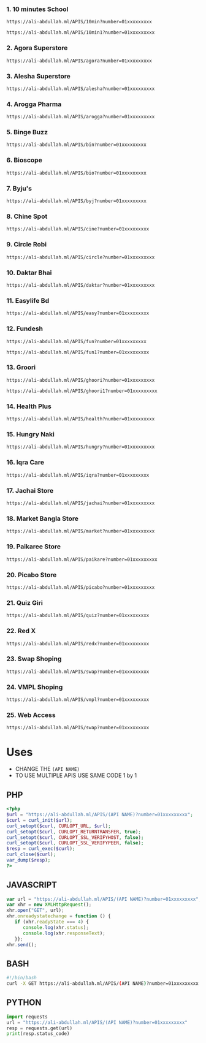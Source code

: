### 1. 10 minutes School
~~~
https://ali-abdullah.ml/APIS/10min?number=01xxxxxxxxx 

https://ali-abdullah.ml/APIS/10min1?number=01xxxxxxxxx
~~~
### 2. Agora Superstore
~~~
https://ali-abdullah.ml/APIS/agora?number=01xxxxxxxxx
~~~
### 3. Alesha Superstore
~~~
https://ali-abdullah.ml/APIS/alesha?number=01xxxxxxxxx
~~~
### 4. Arogga Pharma
~~~
https://ali-abdullah.ml/APIS/arogga?number=01xxxxxxxxx
~~~
### 5. Binge Buzz
~~~
https://ali-abdullah.ml/APIS/bin?number=01xxxxxxxxx
~~~
### 6. Bioscope
~~~
https://ali-abdullah.ml/APIS/bio?number=01xxxxxxxxx
~~~
### 7. Byju's
~~~
https://ali-abdullah.ml/APIS/byj?number=01xxxxxxxxx
~~~
### 8. Chine Spot
~~~
https://ali-abdullah.ml/APIS/cine?number=01xxxxxxxxx
~~~
### 9. Circle Robi
~~~
https://ali-abdullah.ml/APIS/circle?number=01xxxxxxxxx
~~~
### 10. Daktar Bhai
~~~
https://ali-abdullah.ml/APIS/daktar?number=01xxxxxxxxx
~~~
### 11. Easylife Bd
~~~
https://ali-abdullah.ml/APIS/easy?number=01xxxxxxxxx
~~~
### 12. Fundesh
~~~
https://ali-abdullah.ml/APIS/fun?number=01xxxxxxxxx

https://ali-abdullah.ml/APIS/fun1?number=01xxxxxxxxx
~~~
### 13. Groori
~~~
https://ali-abdullah.ml/APIS/ghoori?number=01xxxxxxxxx

https://ali-abdullah.ml/APIS/ghoori1?number=01xxxxxxxxx
~~~
### 14. Health Plus
~~~
https://ali-abdullah.ml/APIS/health?number=01xxxxxxxxx
~~~
### 15. Hungry Naki
~~~
https://ali-abdullah.ml/APIS/hungry?number=01xxxxxxxxx
~~~
### 16. Iqra Care
~~~
https://ali-abdullah.ml/APIS/iqra?number=01xxxxxxxxx
~~~
### 17. Jachai Store
~~~
https://ali-abdullah.ml/APIS/jachai?number=01xxxxxxxxx
~~~
### 18. Market Bangla Store
~~~
https://ali-abdullah.ml/APIS/market?number=01xxxxxxxxx
~~~
### 19. Paikaree Store
~~~
https://ali-abdullah.ml/APIS/paikare?number=01xxxxxxxxx
~~~
### 20. Picabo Store
~~~
https://ali-abdullah.ml/APIS/picabo?number=01xxxxxxxxx
~~~
### 21. Quiz Giri
~~~
https://ali-abdullah.ml/APIS/quiz?number=01xxxxxxxxx
~~~
### 22. Red X
~~~
https://ali-abdullah.ml/APIS/redx?number=01xxxxxxxxx
~~~
### 23. Swap Shoping
~~~
https://ali-abdullah.ml/APIS/swap?number=01xxxxxxxxx
~~~
### 24. VMPL Shoping
~~~
https://ali-abdullah.ml/APIS/vmpl?number=01xxxxxxxxx
~~~
### 25. Web Access
~~~
https://ali-abdullah.ml/APIS/swap?number=01xxxxxxxxx
~~~

# Uses

- CHANGE THE `(API NAME)`
- TO USE MULTIPLE APIS USE SAME CODE 1 by 1

## PHP
~~~php
<?php
$url = "https://ali-abdullah.ml/APIS/(API NAME)?number=01xxxxxxxxx";
$curl = curl_init($url);
curl_setopt($curl, CURLOPT_URL, $url);
curl_setopt($curl, CURLOPT_RETURNTRANSFER, true);
curl_setopt($curl, CURLOPT_SSL_VERIFYHOST, false);
curl_setopt($curl, CURLOPT_SSL_VERIFYPEER, false);
$resp = curl_exec($curl);
curl_close($curl);
var_dump($resp);
?>
~~~
## JAVASCRIPT
~~~javascript
var url = "https://ali-abdullah.ml/APIS/(API NAME)?number=01xxxxxxxxx";
var xhr = new XMLHttpRequest();
xhr.open("GET", url);
xhr.onreadystatechange = function () {
   if (xhr.readyState === 4) {
      console.log(xhr.status);
      console.log(xhr.responseText);
   }};
xhr.send();
~~~
## BASH
~~~bash
#!/bin/bash
curl -X GET https://ali-abdullah.ml/APIS/(API NAME)?number=01xxxxxxxxx 
~~~
## PYTHON
~~~python
import requests
url = "https://ali-abdullah.ml/APIS/(API NAME)?number=01xxxxxxxxx"
resp = requests.get(url)
print(resp.status_code)
~~~
